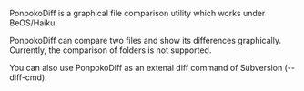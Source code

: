 PonpokoDiff is a graphical file comparison utility which works under BeOS/Haiku.

PonpokoDiff can compare two files and show its differences graphically.
Currently, the comparison of folders is not supported.

You can also use PonpokoDiff as an extenal diff command of Subversion (--diff-cmd).